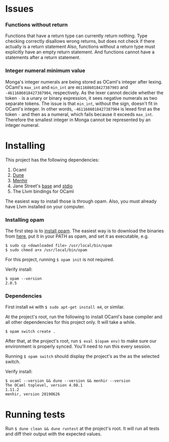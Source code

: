 
# Issues

### Functions without return
Functions that have a return type can currently return nothing. Type checking correctly disallows wrong returns, but does not check if there actually is a return statement
Also, functions without a return type must explicitly have an empty return statement.
And functions cannot have a statements after a return statement.

### Integer numeral minimum value
Monga's integer numerals are being stored as OCaml's integer after lexing. OCaml's `max_int` and `min_int` are `4611686018427387903` and `-4611686018427387904`, respectively. As the lexer cannot decide whether the token `-` is a unary or binary expression, it sees negative numerals as two separate tokens. The issue is that `min_int`, without the sign, doesn't fit in OCaml's integer. In other words, `-4611686018427387904` is lexed first as the token `-` and then as a numeral, which fails because it exceeds `max_int`. Therefore the smallest integer in Monga cannot be represented by an integer numeral.


# Installing

This project has the following dependencies:

1. Ocaml
2. [Dune](https://github.com/ocaml/dune)
3. [Menhir](http://gallium.inria.fr/~fpottier/menhir/)
4. Jane Street's [base](https://github.com/janestreet/base) and [stdio](https://github.com/janestreet/stdio)
5. The Llvm bindings for OCaml

The easiest way to install those is through opam. Also, you must already have Llvm installed on your computer.


### Installing opam

The first step is to [install opam](https://opam.ocaml.org/doc/Install.html). The easiest way is to download the binaries from [here](https://github.com/ocaml/opam/releases), put it in your PATH as opam, and set it as executable, e.g.
```
$ sudo cp <downloaded file> /usr/local/bin/opam
$ sudo chmod a+x /usr/local/bin/opam
```
For this project, running `$ opam init` is not required.

Verify install:
```
$ opam --version
2.0.5
```

### Dependencies

First install `m4` with `$ sudo apt-get install m4`, or similar.

At the project's root, run the following to install OCaml's base compiler and all other dependencies for this project only. It will take a while.
```
$ opam switch create .
```

After that, at the project's root, run `$ eval $(opam env)` to make sure our environment is properly synced. You'll need to run this every session.

Running `$ opam switch` should display the project's as the as the selected switch.

Verify install:
```
$ ocaml --version && dune --version && menhir --version
The OCaml toplevel, version 4.08.1
1.11.2
menhir, version 20190626
```

# Running tests

Run `$ dune clean && dune runtest` at the project's root. It will run all tests and diff their output with the expected values.

